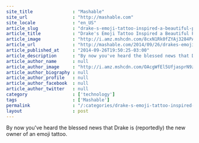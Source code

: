 ```yaml
---
site_title               : "Mashable"
site_url                 : "http://mashable.com"
site_locale              : "en_US"
article_slug             : "drake-s-emoji-tattoo-inspired-a-beautiful-parody-tumblr"
article_title            : "Drake's Emoji Tattoo Inspired a Beautiful Parody Tumblr"
article_image            : "http://i.amz.mshcdn.com/8cxN1Rk0fZYAj3284PAAp4YMn2c=/1200x627/2014%2F10%2F09%2Fab%2Fdrake2.7c1a9.jpg"
article_url              : "http://mashable.com/2014/09/26/drakes-emoji-tattoo-tumblr/"
article_published_at     : "2014-09-26T19:50:25-03:00"
article_description      : "By now you've heard the blessed news that Drake is (reportedly) the new owner of an emoji tattoo."
article_author_name      : null
article_author_image     : "http://i.amz.mshcdn.com/OAcgWfEl5UfjasprN9z1m4SEIXo=/90x90/2016%2F09%2F21%2F3f%2FLauraVittoheadshotslowres1.b1191.jpg"
article_author_biography : null
article_author_profile   : null
article_author_facebook  : null
article_author_twitter   : null
category                 : ['technology']
tags                     : ['Mashable']
permalink                : "/:categories/drake-s-emoji-tattoo-inspired-a-beautiful-parody-tumblr/"
layout                   : post
---
```


By now you've heard the blessed news that Drake is (reportedly) the new owner of an emoji tattoo.
